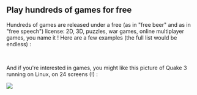 <?php require("../../entete.php"); ?> <?php require("../../base.php"); ?>

<div id="corps">

<h2>Play hundreds of games for free</h2>

<p>Hundreds of games are released under a free (as in "free beer" and as in "free speech") license: 2D, 3D, puzzles, war games, online multiplayer games, you name it ! Here are a few examples (the full list would be endless) :</p>

<div id="items">

<?php all_games_from_file (); ?>

<br class="clearboth" />
</div>

<p>And if you're interested in games, you might like this picture of Quake 3 running on Linux, on 24 screens (!) :</p>

<p><a href="Images/quake_24_screens.jpg"><img src="Images/quake_24_screens_thumbnail.jpg" /></a></p>

</div>


